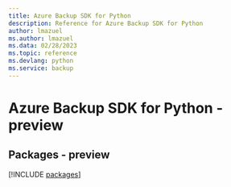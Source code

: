 ```yaml
---
title: Azure Backup SDK for Python
description: Reference for Azure Backup SDK for Python
author: lmazuel
ms.author: lmazuel
ms.data: 02/28/2023
ms.topic: reference
ms.devlang: python
ms.service: backup
---
```

# Azure Backup SDK for Python - preview
## Packages - preview
[!INCLUDE [packages](backup-index.md)]